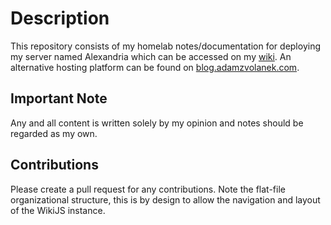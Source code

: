 # Description

This repository consists of my homelab notes/documentation for deploying my server named Alexandria which can be accessed on my [wiki](http://wiki.adamzvolanek.com). An alternative hosting platform can be found on [blog.adamzvolanek.com](http://blog.adamzvolanek.com).

## Important Note

Any and all content is written solely by my opinion and notes should be regarded as my own.

## Contributions

Please create a pull request for any contributions. Note the flat-file organizational structure, this is by design to allow the navigation and layout of the WikiJS instance.
